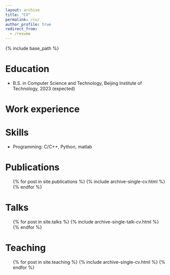 ```yaml
---
layout: archive
title: "CV"
permalink: /cv/
author_profile: true
redirect_from:
  - /resume
---
```


{% include base_path %}

Education
======

* B.S. in Computer Science and Technology, Beijing Institute of Technology, 2023 (expected)
<!--
* B.S. in GitHub, GitHub University, 2012
* M.S. in Jekyll, GitHub University, 2014
* Ph.D in Version Control Theory, GitHub University, 2018 (expected)
-->

Work experience
======
<!--
* Summer 2015: Research Assistant
  * Github University
  * Duties included: Tagging issues
  * Supervisor: Professor Git
* Fall 2015: Research Assistant
  * Github University
  * Duties included: Merging pull requests
  * Supervisor: Professor Hub
-->
  
Skills
======

* Programming: C/C++, Python, matlab
<!--* Skill 1
* Skill 2
  * Sub-skill 2.1
  * Sub-skill 2.2
  * Sub-skill 2.3
* Skill 3
-->

Publications
======
  <ul>{% for post in site.publications %}
    {% include archive-single-cv.html %}
  {% endfor %}</ul>
  
Talks
======
  <ul>{% for post in site.talks %}
    {% include archive-single-talk-cv.html %}
  {% endfor %}</ul>
  
Teaching
======
  <ul>{% for post in site.teaching %}
    {% include archive-single-cv.html %}
  {% endfor %}</ul>
  
<!--
Service and leadership
======

* Currently signed in to 43 different slack teams
-->

